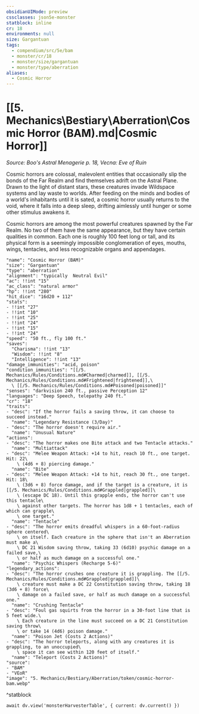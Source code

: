 ```yaml
---
obsidianUIMode: preview
cssclasses: json5e-monster
statblock: inline
cr: 18
environments: null
size: Gargantuan
tags:
  - compendium/src/5e/bam
  - monster/cr/18
  - monster/size/gargantuan
  - monster/type/aberration
aliases:
  - Cosmic Horror
---
```

# [[5. Mechanics\Bestiary\Aberration\Cosmic Horror (BAM).md|Cosmic Horror]]
*Source: Boo's Astral Menagerie p. 18, Vecna: Eve of Ruin*

Cosmic horrors are colossal, malevolent entities that occasionally slip the bonds of the Far Realm and find themselves adrift on the Astral Plane. Drawn to the light of distant stars, these creatures invade Wildspace systems and lay waste to worlds. After feeding on the minds and bodies of a world's inhabitants until it is sated, a cosmic horror usually returns to the void, where it falls into a deep sleep, drifting aimlessly until hunger or some other stimulus awakens it.

Cosmic horrors are among the most powerful creatures spawned by the Far Realm. No two of them have the same appearance, but they have certain qualities in common. Each one is roughly 100 feet long or tall, and its physical form is a seemingly impossible conglomeration of eyes, mouths, wings, tentacles, and less recognizable organs and appendages.

```statblock
"name": "Cosmic Horror (BAM)"
"size": "Gargantuan"
"type": "aberration"
"alignment": "typically  Neutral Evil"
"ac": !!int "15"
"ac_class": "natural armor"
"hp": !!int "280"
"hit_dice": "16d20 + 112"
"stats":
- !!int "27"
- !!int "10"
- !!int "25"
- !!int "24"
- !!int "15"
- !!int "24"
"speed": "50 ft., fly 100 ft."
"saves":
  "Charisma": !!int "13"
  "Wisdom": !!int "8"
  "Intelligence": !!int "13"
"damage_immunities": "acid, poison"
"condition_immunities": "[[/5. Mechanics/Rules/Conditions.md#Charmed|charmed]], [[/5. Mechanics/Rules/Conditions.md#Frightened|frightened]],\
  \ [[/5. Mechanics/Rules/Conditions.md#Poisoned|poisoned]]"
"senses": "darkvision 240 ft., passive Perception 12"
"languages": "Deep Speech, telepathy 240 ft."
"cr": "18"
"traits":
- "desc": "If the horror fails a saving throw, it can choose to succeed instead."
  "name": "Legendary Resistance (3/Day)"
- "desc": "The horror doesn't require air."
  "name": "Unusual Nature"
"actions":
- "desc": "The horror makes one Bite attack and two Tentacle attacks."
  "name": "Multiattack"
- "desc": "Melee Weapon Attack: +14 to hit, reach 10 ft., one target. Hit: 22\
    \ (4d6 + 8) piercing damage."
  "name": "Bite"
- "desc": "Melee Weapon Attack: +14 to hit, reach 30 ft., one target. Hit: 18\
    \ (3d6 + 8) force damage, and if the target is a creature, it is [[/5. Mechanics/Rules/Conditions.md#Grappled|grappled]]\
    \ (escape DC 18). Until this grapple ends, the horror can't use this tentacle\
    \ against other targets. The horror has 1d8 + 1 tentacles, each of which can grapple\
    \ one target."
  "name": "Tentacle"
- "desc": "The horror emits dreadful whispers in a 60-foot-radius sphere centered\
    \ on itself. Each creature in the sphere that isn't an Aberration must make a\
    \ DC 21 Wisdom saving throw, taking 33 (6d10) psychic damage on a failed save,\
    \ or half as much damage on a successful one."
  "name": "Psychic Whispers (Recharge 5-6)"
"legendary_actions":
- "desc": "The horror crushes one creature it is grappling. The [[/5. Mechanics/Rules/Conditions.md#Grappled|grappled]]\
    \ creature must make a DC 22 Constitution saving throw, taking 18 (3d6 + 8) force\
    \ damage on a failed save, or half as much damage on a successful one."
  "name": "Crushing Tentacle"
- "desc": "Foul gas squirts from the horror in a 30-foot line that is 5 feet wide.\
    \ Each creature in the line must succeed on a DC 21 Constitution saving throw\
    \ or take 14 (4d6) poison damage."
  "name": "Poison Jet (Costs 2 Actions)"
- "desc": "The horror teleports, along with any creatures it is grappling, to an unoccupied\
    \ space it can see within 120 feet of itself."
  "name": "Teleport (Costs 2 Actions)"
"source":
- "BAM"
- "VEoR"
"image": "5. Mechanics/Bestiary/Aberration/token/cosmic-horror-bam.webp"
```
^statblock

```dataviewjs
await dv.view('monsterHarvesterTable', { current: dv.current() })
```
